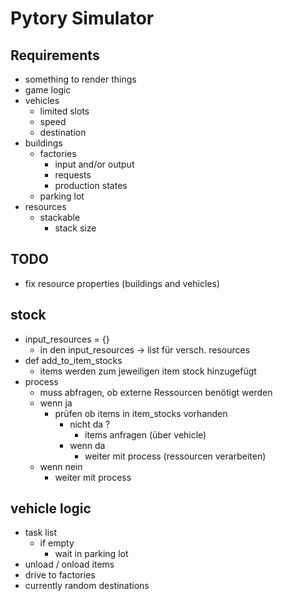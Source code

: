 # Pytory Simulator

## Requirements
- something to render things
- game logic
- vehicles
  - limited slots
  - speed
  - destination
- buildings
  - factories
    - input and/or output
    - requests
    - production states
  - parking lot
- resources
  - stackable
    - stack size

## TODO 
- fix resource properties (buildings and vehicles)

## stock
- input_resources = {}
  - in den input_resources -> list für versch. resources
- def add_to_item_stocks
  - items werden zum jeweiligen item stock hinzugefügt
- process 
  - muss abfragen, ob externe Ressourcen benötigt werden
  - wenn ja
      - prüfen ob items in item_stocks vorhanden
          - nicht da ?
              - items anfragen (über vehicle)
          - wenn da
              - weiter mit process (ressourcen verarbeiten)
  - wenn nein
      - weiter mit process

## vehicle logic
- task list 
  - if empty
    - wait in parking lot
- unload / onload items
- drive to factories
- currently random destinations
  